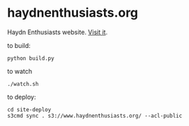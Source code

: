 haydnenthusiasts.org
====================

Haydn Enthusiasts website. [Visit it](http://haydnenthusiasts.org/).

to build:
```
python build.py
```

to watch
```
./watch.sh
```

to deploy:
```
cd site-deploy
s3cmd sync . s3://www.haydnenthusiasts.org/ --acl-public
```
